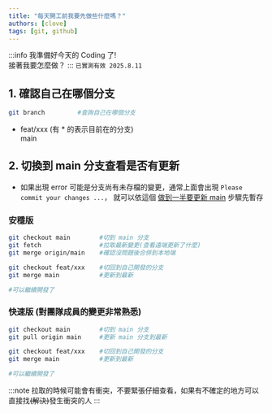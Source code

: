 ```yaml
---
title: "每天開工前我要先做些什麼嗎？"
authors: [clove]
tags: [git, github]
---
```


:::info
我準備好今天的 Coding 了!\
接著我要怎麼做？
:::
`已實測有效 2025.8.11`

## 1. 確認自己在哪個分支

```bash
git branch         #查詢自己在哪個分支
```
* feat/xxx  (有 * 的表示目前在的分支)\
  main


## 2. 切換到 main 分支查看是否有更新
- 如果出現 error 可能是分支尚有未存檔的變更，通常上面會出現 `Please commit your changes ...`，  就可以依這個 [做到一半要更新 main](./updatedev.md) 步驟先暫存
### 安穩版
```bash
git checkout main        #切到 main 分支
git fetch                #拉取最新變更(查看遠端更新了什麼)
git merge origin/main    #確認沒問題後合併到本地端

git checkout feat/xxx    #切回到自己開發的分支
git merge main           #更新到最新

#可以繼續開發了
```

### 快速版 (對團隊成員的變更非常熟悉)
```bash
git checkout main        #切到 main 分支
git pull origin main     #更新 main 分支到最新

git checkout feat/xxx    #切回到自己開發的分支
git merge main           #更新到最新

#可以繼續開發了
```

:::note
拉取的時候可能會有衝突，不要緊張仔細查看，如果有不確定的地方可以直接找~~(解決)~~發生衝突的人
:::